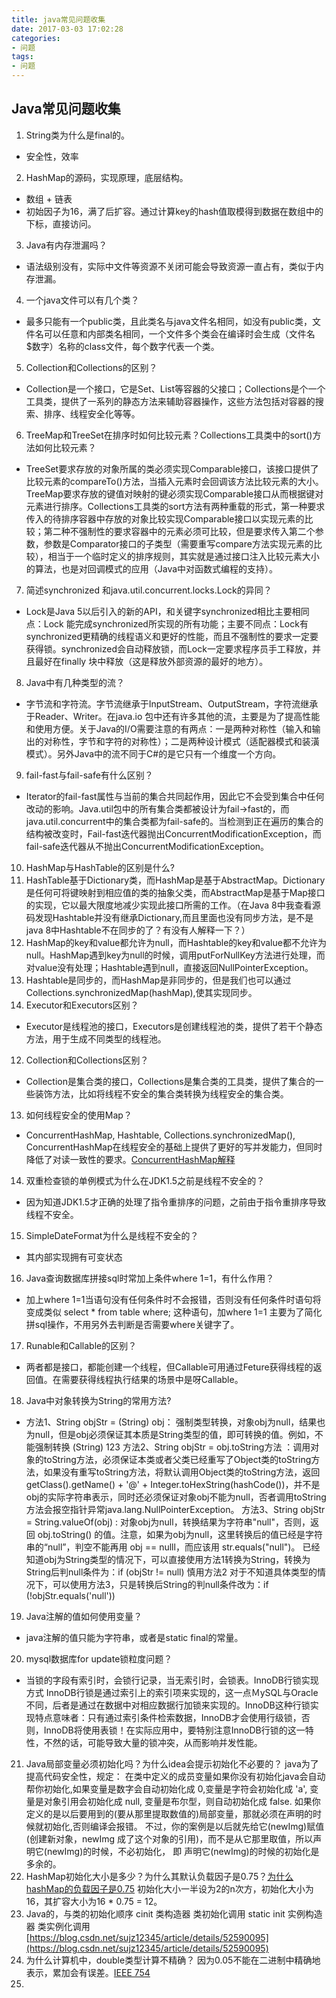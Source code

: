 ```yaml
---
title: java常见问题收集
date: 2017-03-03 17:02:28
categories: 
- 问题
tags:
- 问题
---
```


## Java常见问题收集

1. String类为什么是final的。
  - 安全性，效率
2. HashMap的源码，实现原理，底层结构。
  - 数组 + 链表
  - 初始因子为16，满了后扩容。通过计算key的hash值取模得到数据在数组中的下标，直接访问。
3. Java有内存泄漏吗？
  - 语法级别没有，实际中文件等资源不关闭可能会导致资源一直占有，类似于内存泄漏。
4. 一个java文件可以有几个类？
  - 最多只能有一个public类，且此类名与java文件名相同，如没有public类，文件名可以任意和内部类名相同，一个文件多个类会在编译时会生成（文件名$数字）名称的class文件，每个数字代表一个类。
5. Collection和Collections的区别？ 
  - Collection是一个接口，它是Set、List等容器的父接口；Collections是个一个工具类，提供了一系列的静态方法来辅助容器操作，这些方法包括对容器的搜索、排序、线程安全化等等。
6. TreeMap和TreeSet在排序时如何比较元素？Collections工具类中的sort()方法如何比较元素？ 
  - TreeSet要求存放的对象所属的类必须实现Comparable接口，该接口提供了比较元素的compareTo()方法，当插入元素时会回调该方法比较元素的大小。TreeMap要求存放的键值对映射的键必须实现Comparable接口从而根据键对元素进行排序。Collections工具类的sort方法有两种重载的形式，第一种要求传入的待排序容器中存放的对象比较实现Comparable接口以实现元素的比较；第二种不强制性的要求容器中的元素必须可比较，但是要求传入第二个参数，参数是Comparator接口的子类型（需要重写compare方法实现元素的比较），相当于一个临时定义的排序规则，其实就是通过接口注入比较元素大小的算法，也是对回调模式的应用（Java中对函数式编程的支持）。
7. 简述synchronized 和java.util.concurrent.locks.Lock的异同？ 
  - Lock是Java 5以后引入的新的API，和关键字synchronized相比主要相同点：Lock 能完成synchronized所实现的所有功能；主要不同点：Lock有synchronized更精确的线程语义和更好的性能，而且不强制性的要求一定要获得锁。synchronized会自动释放锁，而Lock一定要求程序员手工释放，并且最好在finally 块中释放（这是释放外部资源的最好的地方）。
8. Java中有几种类型的流？ 
  - 字节流和字符流。字节流继承于InputStream、OutputStream，字符流继承于Reader、Writer。在java.io 包中还有许多其他的流，主要是为了提高性能和使用方便。关于Java的I/O需要注意的有两点：一是两种对称性（输入和输出的对称性，字节和字符的对称性）；二是两种设计模式（适配器模式和装潢模式）。另外Java中的流不同于C#的是它只有一个维度一个方向。
9. fail-fast与fail-safe有什么区别？
- Iterator的fail-fast属性与当前的集合共同起作用，因此它不会受到集合中任何改动的影响。Java.util包中的所有集合类都被设计为fail->fast的，而java.util.concurrent中的集合类都为fail-safe的。当检测到正在遍历的集合的结构被改变时，Fail-fast迭代器抛出ConcurrentModificationException，而fail-safe迭代器从不抛出ConcurrentModificationException。
10. HashMap与HashTable的区别是什么?
 1. HashTable基于Dictionary类，而HashMap是基于AbstractMap。Dictionary是任何可将键映射到相应值的类的抽象父类，而AbstractMap是基于Map接口的实现，它以最大限度地减少实现此接口所需的工作。（在Java 8中我查看源码发现Hashtable并没有继承Dictionary,而且里面也没有同步方法，是不是java 8中Hashtable不在同步的了？有没有人解释一下？）
 2. HashMap的key和value都允许为null，而Hashtable的key和value都不允许为null。HashMap遇到key为null的时候，调用putForNullKey方法进行处理，而对value没有处理；Hashtable遇到null，直接返回NullPointerException。
 3. Hashtable是同步的，而HashMap是非同步的，但是我们也可以通过Collections.synchronizedMap(hashMap),使其实现同步。
11. Executor和Executors区别？
- Executor是线程池的接口，Executors是创建线程池的类，提供了若干个静态方法，用于生成不同类型的线程池。
12. Collection和Collections区别？
- Collection是集合类的接口，Collections是集合类的工具类，提供了集合的一些装饰方法，比如将线程不安全的集合类转换为线程安全的集合类。
13. 如何线程安全的使用Map？
- ConcurrentHashMap, Hashtable, Collections.synchronizedMap(), ConcurrentHashMap在线程安全的基础上提供了更好的写并发能力，但同时降低了对读一致性的要求。[ConcurrentHashMap解释](http://www.importnew.com/22007.html)
14. 双重检查锁的单例模式为什么在JDK1.5之前是线程不安全的？
- 因为知道JDK1.5才正确的处理了指令重排序的问题，之前由于指令重排序导致线程不安全。
15. SimpleDateFormat为什么是线程不安全的？
- 其内部实现拥有可变状态
16. Java查询数据库拼接sql时常加上条件where 1=1，有什么作用？
- 加上where 1=1当语句没有任何条件时不会报错，否则没有任何条件时语句将变成类似 select * from table where; 这种语句，加where 1=1 主要为了简化拼sql操作，不用另外去判断是否需要where关键字了。
17. Runable和Callable的区别？
- 两者都是接口，都能创建一个线程，但Callable可用通过Feture获得线程的返回值。在需要获得线程执行结果的场景中是呀Callable。
18. Java中对象转换为String的常用方法?
- 方法1、String objStr = (String) obj：    强制类型转换，对象obj为null，结果也为null，但是obj必须保证其本质是String类型的值，即可转换的值。例如，不能强制转换 (String) 123
方法2、String objStr = obj.toString方法    ：调用对象的toString方法，必须保证本类或者父类已经重写了Object类的toString方法，如果没有重写toString方法，将默认调用Object类的toString方法，返回getClass().getName() + '@' + Integer.toHexString(hashCode())，并不是obj的实际字符串表示，同时还必须保证对象obj不能为null，否者调用toString方法会报空指针异常java.lang.NullPointerException。
方法3、String objStr = String.valueOf(obj) :    对象obj为null，转换结果为字符串"null"，否则，返回 obj.toString() 的值。注意，如果为obj为null，这里转换后的值已经是字符串的“null”，判空不能再用 obj == nulll，而应该用 str.equals("null")。
已经知道obj为String类型的情况下，可以直接使用方法1转换为String，转换为String后判null条件为：if (objStr != null)
慎用方法2
对于不知道具体类型的情况下，可以使用方法3，只是转换后String的判null条件改为：if (!objStr.equals('null'))
19. Java注解的值如何使用变量？
- java注解的值只能为字符串，或者是static final的常量。
20. mysql数据库for update锁粒度问题？
- 当锁的字段有索引时，会锁行记录，当无索引时，会锁表。InnoDB行锁实现方式 InnoDB行锁是通过索引上的索引项来实现的，这一点ＭySQL与Oracle不同，后者是通过在数据中对相应数据行加锁来实现的。InnoDB这种行锁实现特点意味者：只有通过索引条件检索数据，InnoDB才会使用行级锁，否则，InnoDB将使用表锁！在实际应用中，要特别注意InnoDB行锁的这一特性，不然的话，可能导致大量的锁冲突，从而影响并发性能。
21. Java局部变量必须初始化吗？为什么idea会提示初始化不必要的？
java为了提高代码安全性，规定：
在类中定义的成员变量如果你没有初始化java会自动帮你初始化,如果变量是数字会自动初始化成 0,变量是字符会初始化成 'a', 变量是对象引用会初始化成 null, 变量是布尔型，则自动初始化成 false.
如果你定义的是以后要用到的(要从那里提取数值的)局部变量，那就必须在声明的时候就初始化,否则编译会报错。
不过，你的案例是以后就先给它(newImg)赋值(创建新对象，newImg 成了这个对象的引用)，而不是从它那里取值，所以声明它(newImg)的时候，不必初始化， 即 声明它(newImg)的时候的初始化是多余的。
22. HashMap初始化大小是多少？为什么其默认负载因子是0.75？[为什么hashMap的负载因子是0.75](https://blog.csdn.net/zz18435842675/article/details/80928805) 初始化大小一半设为2的n次方，初始化大小为16，其扩容大小为16 * 0.75 = 12。
23. Java的<init>，<cinit>与类的初始化顺序 cinit 类构造器 类初始化调用 static  init 实例构造器 类实例化调用[https://blog.csdn.net/sujz12345/article/details/52590095](https://blog.csdn.net/sujz12345/article/details/52590095)
24. 为什么计算机中，double类型计算不精确？ 因为0.05不能在二进制中精确地表示，累加会有误差。[IEEE 754](https://en.wikipedia.org/wiki/IEEE_754)
25. 